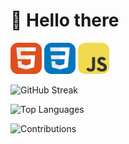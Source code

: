 <h1>🤟 Hello there</h1>
<img src="https://github.com/tandpfun/skill-icons/blob/main/icons/HTML.svg" alt="HTML" width="50px">
<img src="https://github.com/tandpfun/skill-icons/blob/main/icons/CSS.svg" alt="CSS" width="50px">
<img src="https://github.com/tandpfun/skill-icons/blob/main/icons/JavaScript.svg" alt="JS" width="50px">

![GitHub Streak](https://streak-stats.demolab.com/?user=SayHelloLexa) 


  <p align="right">
    
  </p>
  <p align="right">
    
  </p>
  <p align="right">
    
  </p>

![Top Languages](https://github-readme-stats-gamma-woad-31.vercel.app/api/top-langs/?username=SayHelloLexa&layout=compact)

![Contributions](https://ssr-contributions-svg.vercel.app/_/SayHelloLexa?chart=3dbar&gap=0.6&scale=2&gradient=true&flatten=1&animation=wave&animation_duration=3&animation_delay=0.03&animation_amplitude=24&animation_frequency=0.1&animation_wave_center=19_3&format=svg&weeks=40)
